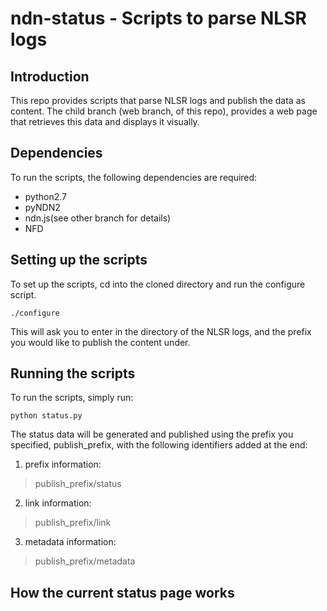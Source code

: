 ndn-status - Scripts to parse NLSR logs
==========

Introduction
------------
This repo provides scripts that parse NLSR logs and publish the data as content. The child branch (web branch, of this repo), provides a web page that retrieves this data and displays it visually.


Dependencies
------------
To run the scripts, the following dependencies are required:

* python2.7
* pyNDN2
* ndn.js(see other branch for details)
* NFD


Setting up the scripts
----------------------
To set up the scripts, cd into the cloned directory and run the configure script.

    ./configure
    
This will ask you to enter in the directory of the NLSR logs, and the prefix you would like to publish the content under.

Running the scripts
-------------------
To run the scripts, simply run:

    python status.py
    
The status data will be generated and published using the prefix you specified, publish_prefix, with the following identifiers added at the end:

1. prefix information:
> publish_prefix/status

2. link information:
> publish_prefix/link

3. metadata information:
> publish_prefix/metadata

How the current status page works
---------------------------------


